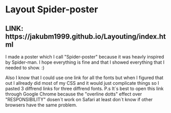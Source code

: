 <h1>Layout Spider-poster</h1>
<h2>LINK: https://jakubm1999.github.io/Layouting/index.html</h2>
I made a poster which I call "Spider-poster" because it was heavly inspired by
Spider-man. I hope everything is fine and that I showed everything that I needed to show. :)

Also I know that I could use one link for all the fonts but when I figured that out 
I allready did most of my CSS and it would just complicate things so I pasted 3 diffrend
links for three diffrend fonts.
P.s It´s best to open this link through Google Chrome because the "overline dotts" effect over
"RESPONSIBILITY" dosen´t work on Safari at least don´t know if other browsers have the same problem.